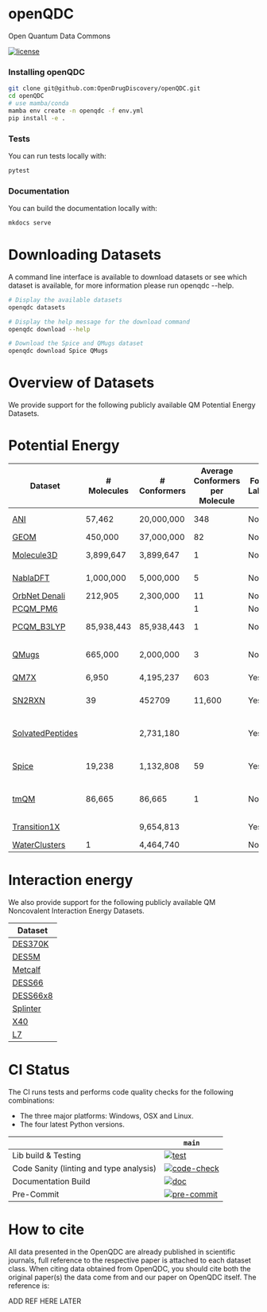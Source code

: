 # openQDC

Open Quantum Data Commons

[![license](https://licensebuttons.net/l/by-nc/4.0/80x15.png)](https://github.com/valence-labs/openQDC/blob/main/LICENSE)

### Installing openQDC
```bash
git clone git@github.com:OpenDrugDiscovery/openQDC.git
cd openQDC
# use mamba/conda
mamba env create -n openqdc -f env.yml
pip install -e .
```

### Tests

You can run tests locally with:

```bash
pytest
```

### Documentation

You can build the documentation locally with:

```bash
mkdocs serve
```

# Downloading Datasets

A command line interface is available to download datasets or see which dataset is available, for more information please run openqdc --help.

```bash
# Display the available datasets
openqdc datasets

# Display the help message for the download command
openqdc download --help

# Download the Spice and QMugs dataset
openqdc download Spice QMugs
```

# Overview of Datasets

<!-- Create a table with the following columns
1. Name of Dataset (with reference of paper) [Dataset Name](paper link)
2. Number of Molecules
3. Number of Conformers
4. Average Conformer to Molecule Ratio (in 2 lines)
5. Labels
6. QM Level of Theory
 -->

We provide support for the following publicly available QM Potential Energy Datasets.

# Potential Energy

| Dataset | # Molecules | # Conformers | Average Conformers per Molecule | Force Labels | Atom Types | QM Level of Theory | Off-Equilibrium Conformations|
| --- | --- | --- | --- | --- | --- | --- | --- |
| [ANI](https://pubs.rsc.org/en/content/articlelanding/2017/SC/C6SC05720A) |  57,462 | 20,000,000 | 348 | No | 4 | ωB97x:6-31G(d) | Yes |
| [GEOM](https://www.nature.com/articles/s41597-022-01288-4) |  450,000 | 37,000,000 | 82 | No | 18 | GFN2-xTB | No |
| [Molecule3D](https://arxiv.org/abs/2110.01717) |  3,899,647 | 3,899,647 | 1 | No | 5 | B3LYP/6-31G* | No |
| [NablaDFT](https://pubs.rsc.org/en/content/articlelanding/2022/CP/D2CP03966D) |  1,000,000 | 5,000,000 | 5 | No | 6 | ωB97X-D/def2-SVP | |
| [OrbNet Denali](https://arxiv.org/abs/2107.00299) | 212,905 | 2,300,000 | 11 | No | 16 | GFN1-xTB | Yes |
| [PCQM_PM6](https://pubs.acs.org/doi/abs/10.1021/acs.jcim.0c00740) | | | 1| No| | PM6 | No
| [PCQM_B3LYP](https://arxiv.org/abs/2305.18454) | 85,938,443|85,938,443 | 1| No| | B3LYP/6-31G* | No
| [QMugs](https://www.nature.com/articles/s41597-022-01390-7) |  665,000 | 2,000,000 | 3 | No | 10 | GFN2-xTB, ωB97X-D/def2-SVP | No |
| [QM7X](https://www.nature.com/articles/s41597-021-00812-2) |  6,950 | 4,195,237 | 603 | Yes | 7 | PBE0+MBD | Yes |
| [SN2RXN](https://pubs.acs.org/doi/10.1021/acs.jctc.9b00181) | 39 | 452709 | 11,600 | Yes | 6 | DSD-BLYP-D3(BJ)/def2-TZVP | |
| [SolvatedPeptides](https://doi.org/10.1021/acs.jctc.9b00181) |   | 2,731,180 |  | Yes |  | revPBE-D3(BJ)/def2-TZVP |  |
| [Spice](https://arxiv.org/abs/2209.10702) |  19,238 | 1,132,808 | 59 | Yes | 15 | ωB97M-D3(BJ)/def2-TZVPPD | Yes |
| [tmQM](https://pubs.acs.org/doi/10.1021/acs.jcim.0c01041) |  86,665 | 86,665| 1| No | | TPSSh-D3BJ/def2-SVP | |
| [Transition1X](https://www.nature.com/articles/s41597-022-01870-w) |   | 9,654,813| | Yes | | ωB97x/6–31 G(d) | Yes |
| [WaterClusters](https://doi.org/10.1063/1.5128378) | 1  | 4,464,740| | No | 2 | TTM2.1-F | Yes|


# Interaction energy

We also provide support for the following publicly available QM Noncovalent Interaction Energy Datasets.

| Dataset |
| --- |
| [DES370K](https://www.nature.com/articles/s41597-021-00833-x) |
| [DES5M](https://www.nature.com/articles/s41597-021-00833-x)   |
| [Metcalf](https://pubs.aip.org/aip/jcp/article/152/7/074103/1059677/Approaches-for-machine-learning-intermolecular) |
| [DESS66](https://www.nature.com/articles/s41597-021-00833-x) |
| [DESS66x8](https://www.nature.com/articles/s41597-021-00833-x) |
| [Splinter](https://www.nature.com/articles/s41597-023-02443-1) |
| [X40](https://pubs.acs.org/doi/10.1021/ct300647k) |
| [L7](https://pubs.acs.org/doi/10.1021/ct400036b)  |

# CI Status

The CI runs tests and performs code quality checks for the following combinations:

- The three major platforms: Windows, OSX and Linux.
- The four latest Python versions.

|                                         | `main`                                                                                                                                                                    |
| --------------------------------------- | ------------------------------------------------------------------------------------------------------------------------------------------------------------------------- |
| Lib build & Testing                     | [![test](https://github.com/valence-labs/openQDC/actions/workflows/test.yml/badge.svg)](https://github.com/valence-labs/openQDC/actions/workflows/test.yml)                   |
| Code Sanity (linting and type analysis) | [![code-check](https://github.com/valence-labs/openQDC/actions/workflows/code-check.yml/badge.svg)](https://github.com/valence-labs/openQDC//actions/workflows/code-check.yml) |
| Documentation Build                     | [![doc](https://github.com/valence-labs/openQDC/actions/workflows/doc.yml/badge.svg)](https://github.com/valence-labs/openQDC/actions/workflows/doc.yml)      |
| Pre-Commit                              | [![pre-commit](https://github.com/valence-labs/openQDC/actions/workflows/pre-commit-ci.yml/badge.svg)](https://github.com/valence-labs/openQDC/actions/workflows/pre-commit-ci.yml)    |


# How to cite
All data presented in the OpenQDC are already published in scientific journals, full reference to the respective paper is attached to each dataset class. When citing data obtained from OpenQDC, you should cite both the original paper(s) the data come from and our paper on OpenQDC itself. The reference is:

ADD REF HERE LATER
